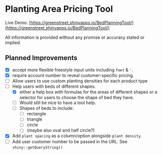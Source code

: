 # Planting Area Pricing Tool

Live Demo: [https://greenstreet.shinyapps.io/BedPlanningTool/](https://greenstreet.shinyapps.io/BedPlanningTool/)

All information is provided without any promise or accuracy stated or implied.

## Planned Improvements

- [x] accept more flexible freestyle input units including `feet` & `'`.
- [x] require account number to reveal customer-specific pricing.
- [ ] Allow users to use custom planting densities for each product type
- [ ] Help users with beds of different shapes.
  - [x] either a help box with formulas for the areas of different shapes or a selector for users to choose the shape of bed they have.
  - [ ] Would still be nice to have a tool help.
  - [ ] Shapes of beds to include:
    - [ ] rectangle
    - [ ] triangle
    - [ ] circle
    - [ ] (maybe also oval and half circle?)
- [x] Add `plant spacing` as a column/option alongside `plant density`.
- [ ] Add user customer number to be passed in the URL. See `shiny::getQueryString()`
